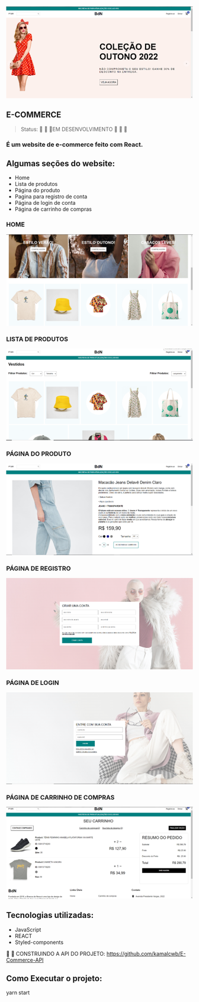![E-COMMERCE](https://github.com/kamalcwb/E-Commerce/blob/main/src/img/WEB/home1.png)
<h2>E-COMMERCE</h2>

>Status: :construction: :construction: :construction:EM DESENVOLVIMENTO :construction: :construction: :construction:


### É um website de e-commerce feito com React.

## Algumas seções do website:

+ Home
+ Lista de produtos
+ Página do produto
+ Pagina para registro de conta
+ Página de login de conta
+ Página de carrinho de compras


### HOME
![HOME](https://github.com/kamalcwb/E-Commerce/blob/main/src/img/WEB/Home2.png)

### LISTA DE PRODUTOS
![LISTA DE PRODUTOS](https://github.com/kamalcwb/E-Commerce/blob/main/src/img/WEB/ListaDeProdutos.png)

### PÁGINA DO PRODUTO
![PÁGINA DO PRODUTO](https://github.com/kamalcwb/E-Commerce/blob/main/src/img/WEB/Produtos.png)

### PÁGINA DE REGISTRO
![PÁGINA DE REGISTRO](https://github.com/kamalcwb/E-Commerce/blob/main/src/img/WEB/Registro.png)

### PÁGINA DE LOGIN
![PÁGINA DE LOGIN](https://github.com/kamalcwb/E-Commerce/blob/main/src/img/WEB/Login.png)

### PÁGINA DE CARRINHO DE COMPRAS
![PÁGINA DE CARRINHO DE COMPRAS](https://github.com/kamalcwb/E-Commerce/blob/main/src/img/WEB/carrinhoDeCompras.png)


## Tecnologias utilizadas:
 
+ JavaScript
+ REACT
+ Styled-components

:triangular_flag_on_post: :triangular_flag_on_post: CONSTRUINDO A API DO PROJETO:
https://github.com/kamalcwb/E-Commerce-API

## Como Executar o projeto:

yarn start

